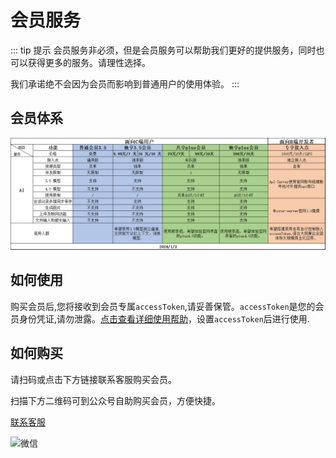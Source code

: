 # 会员服务

::: tip 提示
会员服务非必须，但是会员服务可以帮助我们更好的提供服务，同时也可以获得更多的服务。请理性选择。

我们承诺绝不会因为会员而影响到普通用户的使用体验。
:::

## 会员体系

![会员体系](./20240103.png)

## 如何使用

购买会员后,您将接收到会员专属`accessToken`,请妥善保管。`accessToken`是您的会员身份凭证,请勿泄露。[点击查看详细使用帮助](https://mp.weixin.qq.com/mp/appmsgalbum?__biz=MzkyMzQ5MzMxOQ==&action=getalbum&album_id=2960700304046686210#wechat_redirect)，设置`accessToken`后进行使用.

## 如何购买

请扫码或点击下方链接联系客服购买会员。

扫描下方二维码可到公众号自助购买会员，方便快捷。

[联系客服](https://work.weixin.qq.com/kfid/kfc97c97206f588c396)

![微信](./shop.png)
